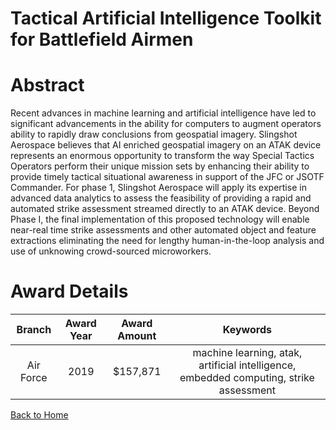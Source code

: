 
Tactical Artificial Intelligence Toolkit for Battlefield Airmen
===============================================================

# Abstract


Recent advances in machine learning and artificial intelligence have led to significant advancements in the ability for computers to augment operators ability to rapidly draw conclusions from geospatial imagery. Slingshot Aerospace believes that AI enriched geospatial imagery on an ATAK device represents an enormous opportunity to transform the way Special Tactics Operators perform their unique mission sets by enhancing their ability to provide timely tactical situational awareness in support of the JFC or JSOTF Commander. For phase 1, Slingshot Aerospace will apply its expertise in advanced data analytics to assess the feasibility of providing a rapid and automated strike assessment streamed directly to an ATAK device. Beyond Phase I, the final implementation of this proposed technology will enable near-real time strike assessments and other automated object and feature extractions eliminating the need for lengthy human-in-the-loop analysis and use of unknowing crowd-sourced microworkers.  

# Award Details

|Branch|Award Year|Award Amount|Keywords|
| :---: | :---: | :---: | :---: |
|Air Force|2019|$157,871|machine learning, atak, artificial intelligence, embedded computing, strike assessment|
  
  


[Back to Home](https://github.com/chrischow/dod_sbir_awards/DJ/#1507)